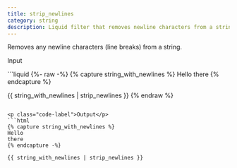 ```yaml
---
title: strip_newlines
category: string
description: Liquid filter that removes newline characters from a string.
---
```


Removes any newline characters (line breaks) from a string.

<p class="code-label">Input</p>
```liquid
{%- raw -%}
{% capture string_with_newlines %}
Hello
there
{% endcapture %}

{{ string_with_newlines | strip_newlines }}
{% endraw %}
```

<p class="code-label">Output</p>
```html
{% capture string_with_newlines %}
Hello
there
{% endcapture -%}

{{ string_with_newlines | strip_newlines }}
```
